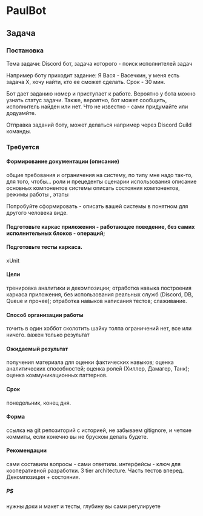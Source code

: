 # PaulBot

## Задача

### Постановка
Тема задачи: Discord бот, задача которого - поиск исполнителей задач

Например боту приходит задание: 
Я Вася - Васечкин, у меня есть задача X, хочу найти, кто ее сможет сделать. Срок - 30 мин.

Бот дает заданию номер и приступает к работе. Вероятно у бота можно узнать статус задачи. 
Также, вероятно, бот может сообщить, исполнитель найден или нет.
Что не известно - сами придумайте или додуамйте.

Отправка заданий боту, может делаться например через Discord Guild команды.

### Требуется
#### Формирование документации (описание)
общие требования и ограничения на систему, по типу мне надо так-то, для того, чтобы…
роли и прецеденты
сценарии использования
описание основных компонентов системы
описать состояния компонентов, режимы работы , этапы

Попробуйте сформировать - описать вашей системы в понятном для другого человека виде.

####  Подготовьте каркас приложения - работающее поведение, без самих исполнительных блоков - операций;
#### Подготовьте тесты каркаса.
xUnit

#### Цели
тренировка аналитики и декомпозиции;
отработка навыка построения каркаса приложения, без использования реальных служб (Discord, DB, Queue и прочее);
отработка навыков написания тестов;
слаживание.

#### Способ организации работы
точить в один хоббот
сколотить шайку
толпа
ограничений нет, все или ничего. важен только результат

#### Ожидаемый результат
получения материала для оценки фактических навыков;
оценка аналитических способностей;
оценка ролей (Хиллер, Дамагер, Танк);
оценка коммуникационных паттернов.

#### Срок
понедельник, конец дня.

#### Форма
ссылка на git репозиторий с историей, не забываем gitignore, и четкие коммиты, если конечно вы не бруском делать будете.

#### Рекомендации
сами составили вопросы - сами ответили. интерфейсы - ключ для кооперативной разработки. 3 tier architecture. Часть тестов вперед. Декомпозиция + состояния.

##### PS
нужны доки и макет и тесты, глубину вы сами регулируете